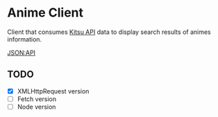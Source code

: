 # Anime Client

Client that consumes [Kitsu API](https://kitsu.docs.apiary.io/#) data to display search results of animes information.

[JSON:API](https://jsonapi.org/format/)

## TODO

- [x] XMLHttpRequest version
- [ ] Fetch version
- [ ] Node version